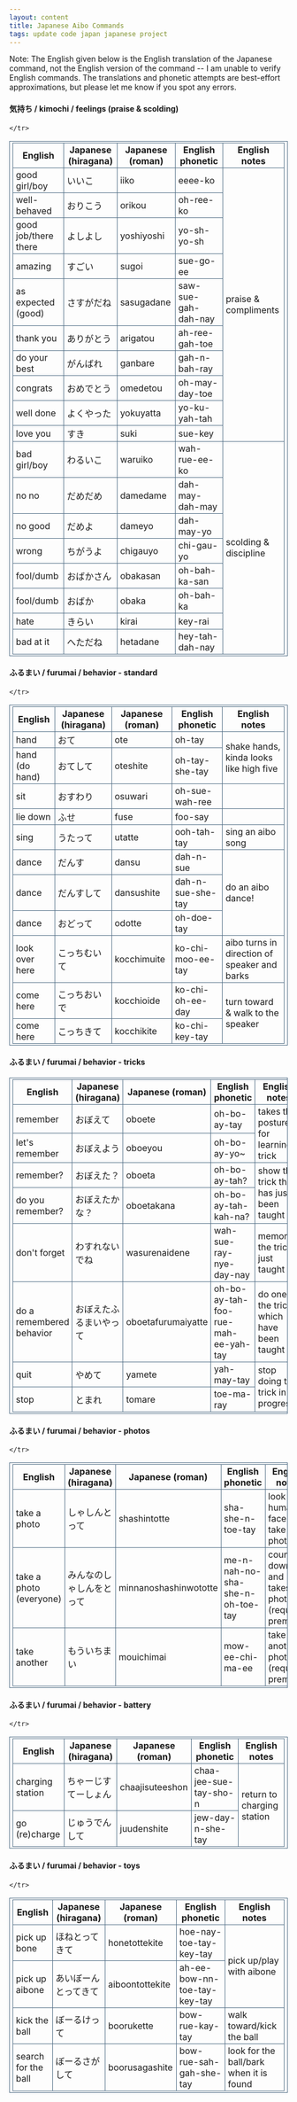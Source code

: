 ```yaml
---
layout: content
title: Japanese Aibo Commands
tags: update code japan japanese project
---
```

<style>
table, th, td {
    border: 1px solid #506D85;
    padding: 2px 5px;
}
table { border-collapse: collapse; }
</style>
Note: The English given below is the English translation of the Japanese command, not the English version of the command -- I am unable to verify English commands. The translations and phonetic attempts are best-effort approximations, but please let me know if you spot any errors.
<br />
<h4>気持ち / kimochi / feelings (praise & scolding)</h4>
<table>
<thead>
    <tr>
        <th>
            English
        </th>
        <th>
            Japanese (hiragana)
        </th>
        <th>
            Japanese (roman)
        </th>
        <th>
            English phonetic
        </th>
        <th>
            English notes
        </th>

    </tr>
</thead>
<tbody>
    <tr>
        <td>good girl/boy</td>
        <td>いいこ</td>
        <td>iiko</td>
        <td>eeee-ko</td>
        <td rowspan=10>praise & compliments</td>
    </tr>
    <tr>
        <td>well-behaved</td>
        <td>おりこう</td>
        <td>orikou</td>
        <td>oh-ree-ko</td>
    </tr>
    <tr>
        <td>good job/there there</td>
        <td>よしよし</td>
        <td>yoshiyoshi</td>
        <td>yo-sh-yo-sh</td>
    </tr>
    <tr>
        <td>amazing</td>
        <td>すごい</td>
        <td>sugoi</td>
        <td>sue-go-ee</td>
    </tr>
    <tr>
        <td>as expected (good)</td>
        <td>さすがだね</td>
        <td>sasugadane</td>
        <td>saw-sue-gah-dah-nay</td>
    </tr>
    <tr>
        <td>thank you</td>
        <td>ありがとう</td>
        <td>arigatou</td>
        <td>ah-ree-gah-toe</td>
    </tr>
    <tr>
        <td>do your best</td>
        <td>がんばれ</td>
        <td>ganbare</td>
        <td>gah-n-bah-ray</td>
    </tr>
    <tr>
        <td>congrats</td>
        <td>おめでとう</td>
        <td>omedetou</td>
        <td>oh-may-day-toe</td>
    </tr>
    <tr>
        <td>well done</td>
        <td>よくやった</td>
        <td>yokuyatta</td>
        <td>yo-ku-yah-tah</td>
    </tr>
    <tr>
        <td>love you</td>
        <td>すき</td>
        <td>suki</td>
        <td>sue-key</td>
    </tr>
    <tr>
        <td>bad girl/boy</td>
        <td>わるいこ</td>
        <td>waruiko</td>
        <td>wah-rue-ee-ko</td>
        <td rowspan=8>scolding & discipline</td>
    </tr>
    <tr>
        <td>no no</td>
        <td>だめだめ</td>
        <td>damedame</td>
        <td>dah-may-dah-may</td>
    </tr>
    <tr>
        <td>no good</td>
        <td>だめよ</td>
        <td>dameyo</td>
        <td>dah-may-yo</td>
    </tr>
    <tr>
        <td>wrong</td>
        <td>ちがうよ</td>
        <td>chigauyo</td>
        <td>chi-gau-yo</td>
    </tr>
    <tr>
        <td>fool/dumb</td>
        <td>おばかさん</td>
        <td>obakasan</td>
        <td>oh-bah-ka-san</td>
    </tr>
    <tr>
        <td>fool/dumb</td>
        <td>おばか</td>
        <td>obaka</td>
        <td>oh-bah-ka</td>
    </tr>
    <tr>
        <td>hate</td>
        <td>きらい</td>
        <td>kirai</td>
        <td>key-rai</td>
    </tr>
    <tr>
        <td>bad at it</td>
        <td>へただね</td>
        <td>hetadane</td>
        <td>hey-tah-dah-nay</td>
    </tr>
</tbody>
</table>
<h4>ふるまい / furumai / behavior - standard</h4>
<table>
<thead>
    <tr>
        <th>
            English
        </th>
        <th>
            Japanese (hiragana)
        </th>
        <th>
            Japanese (roman)
        </th>
        <th>
            English phonetic
        </th>
        <th>
            English notes
        </th>

    </tr>
</thead>
<tbody>
    <tr>
        <td>hand</td>
        <td>おて</td>
        <td>ote</td>
        <td>oh-tay</td>
        <td rowspan=2>shake hands, kinda looks like high five</td>
    </tr>
    <tr>
        <td>hand (do hand)</td>
        <td>おてして</td>
        <td>oteshite</td>
        <td>oh-tay-she-tay</td>
    </tr>
    <tr>
        <td>sit</td>
        <td>おすわり</td>
        <td>osuwari</td>
        <td>oh-sue-wah-ree</td>
        <td></td>
    </tr>
    <tr>
        <td>lie down</td>
        <td>ふせ</td>
        <td>fuse</td>
        <td>foo-say</td>
        <td></td>
    </tr>
    <tr>
        <td>sing</td>
        <td>うたって</td>
        <td>utatte</td>
        <td>ooh-tah-tay</td>
        <td>sing an aibo song</td>
    </tr>
    <tr>
        <td>dance</td>
        <td>だんす</td>
        <td>dansu</td>
        <td>dah-n-sue</td>
        <td rowspan=3>do an aibo dance!</td>
    </tr>
    <tr>
        <td>dance</td>
        <td>だんすして</td>
        <td>dansushite</td>
        <td>dah-n-sue-she-tay</td>
    </tr>
    <tr>
        <td>dance</td>
        <td>おどって</td>
        <td>odotte</td>
        <td>oh-doe-tay</td>
    </tr>
    <tr>
        <td>look over here</td>
        <td>こっちむいて</td>
        <td>kocchimuite</td>
        <td>ko-chi-moo-ee-tay</td>
        <td>aibo turns in direction of speaker and barks</td>
    </tr>
    <tr>
        <td>come here</td>
        <td>こっちおいで</td>
        <td>kocchioide</td>
        <td>ko-chi-oh-ee-day</td>
        <td rowspan=2>turn toward & walk to the speaker</td>
    </tr>
    <tr>
        <td>come here</td>
        <td>こっちきて</td>
        <td>kocchikite</td>
        <td>ko-chi-key-tay</td>
    </tr>
</tbody>
</table>
<h4>ふるまい / furumai / behavior - tricks</h4>
<table>
<thead>
    <tr>
        <th>
            English
        </th>
        <th>
            Japanese (hiragana)
        </th>
        <th>
            Japanese (roman)
        </th>
        <th>
            English phonetic
        </th>
        <th>
            English notes
        </th>
    </tr>
</thead>
<tbody>
    <tr>
        <td>remember</td>
        <td>おぼえて</td>
        <td>oboete</td>
        <td>oh-bo-ay-tay</td>
        <td rowspan=2>takes the posture for learning a trick</td>
    </tr>
    <tr>
        <td>let's remember</td>
        <td>おぼえよう</td>
        <td>oboeyou</td>
        <td>oh-bo-ay-yo~</td>
    </tr>
    <tr>
        <td>remember?</td>
        <td>おぼえた？</td>
        <td>oboeta</td>
        <td>oh-bo-ay-tah?</td>
        <td rowspan=2>show the trick that has just been taught</td>
    </tr>
    <tr>
        <td>do you remember?</td>
        <td>おぼえたかな？</td>
        <td>oboetakana</td>
        <td>oh-bo-ay-tah-kah-na?</td>
    </tr>
    <tr>
        <td>don't forget</td>
        <td>わすれないでね</td>
        <td>wasurenaidene</td>
        <td>wah-sue-ray-nye-day-nay</td>
        <td>memorize the trick just taught</td>
    </tr>
    <tr>
        <td>do a remembered behavior</td>
        <td>おぼえたふるまいやって</td>
        <td>oboetafurumaiyatte</td>
        <td>oh-bo-ay-tah-foo-rue-mah-ee-yah-tay</td>
        <td>do one of the tricks which have been taught</td>
    </tr>
    <tr>
        <td>quit</td>
        <td>やめて</td>
        <td>yamete</td>
        <td>yah-may-tay</td>
        <td rowspan=2>stop doing the trick in progress</td>
    </tr>
    <tr>
        <td>stop</td>
        <td>とまれ</td>
        <td>tomare</td>
        <td>toe-ma-ray</td>
    </tr>
</tbody>
</table>
<h4>ふるまい / furumai / behavior - photos</h4>
<table>
<thead>
    <tr>
        <th>
            English
        </th>
        <th>
            Japanese (hiragana)
        </th>
        <th>
            Japanese (roman)
        </th>
        <th>
            English phonetic
        </th>
        <th>
            English notes
        </th>

    </tr>
</thead>
<tbody>
    <tr>
        <td>take a photo</td>
        <td>しゃしんとって</td>
        <td>shashintotte</td>
        <td>sha-she-n-toe-tay</td>
        <td>look for a human face and take a photo</td>
    </tr>
    <tr>
        <td>take a photo (everyone)</td>
        <td>みんなのしゃしんをとって</td>
        <td>minnanoshashinwototte</td>
        <td>me-n-nah-no-sha-she-n-oh-toe-tay</td>
        <td>counts down and takes a photo (requires premium)</td>
    </tr>
    <tr>
        <td>take another</td>
        <td>もういちまい</td>
        <td>mouichimai</td>
        <td>mow-ee-chi-ma-ee</td>
        <td>take another photo (requires premium)</td>
    </tr>
</tbody>
</table>
<h4>ふるまい / furumai / behavior - battery</h4>
<table>
<thead>
    <tr>
        <th>
            English
        </th>
        <th>
            Japanese (hiragana)
        </th>
        <th>
            Japanese (roman)
        </th>
        <th>
            English phonetic
        </th>
        <th>
            English notes
        </th>

    </tr>
</thead>
<tbody>
    <tr>
        <td>charging station</td>
        <td>ちゃーじすてーしょん</td>
        <td>chaajisuteeshon</td>
        <td>chaa-jee-sue-tay-sho-n</td>
        <td rowspan=2>return to charging station</td>
    </tr>
    <tr>
        <td>go (re)charge</td>
        <td>じゅうでんして</td>
        <td>juudenshite</td>
        <td>jew-day-n-she-tay</td>
    </tr>
</tbody>
</table>
<h4>ふるまい / furumai / behavior - toys</h4>
<table>
<thead>
    <tr>
        <th>
            English
        </th>
        <th>
            Japanese (hiragana)
        </th>
        <th>
            Japanese (roman)
        </th>
        <th>
            English phonetic
        </th>
        <th>
            English notes
        </th>

    </tr>
</thead>
<tbody>
    <tr>
        <td>pick up bone</td>
        <td>ほねとってきて</td>
        <td>honetottekite</td>
        <td>hoe-nay-toe-tay-key-tay</td>
        <td rowspan=2>pick up/play with aibone</td>
    </tr>
    <tr>
        <td>pick up aibone</td>
        <td>あいぼーんとってきて</td>
        <td>aiboontottekite</td>
        <td>ah-ee-bow-nn-toe-tay-key-tay</td>
    </tr>
    <tr>
        <td>kick the ball</td>
        <td>ぼーるけって</td>
        <td>boorukette</td>
        <td>bow-rue-kay-tay</td>
        <td>walk toward/kick the ball</td>
    </tr>
    <tr>
        <td>search for the ball</td>
        <td>ぼーるさがして</td>
        <td>boorusagashite</td>
        <td>bow-rue-sah-gah-she-tay</td>
        <td>look for the ball/bark when it is found</td>
    </tr>
</tbody>
</table>
